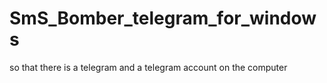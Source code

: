 # SmS_Bomber_telegram_for_windows
 so that there is a telegram and a telegram account on the computer
